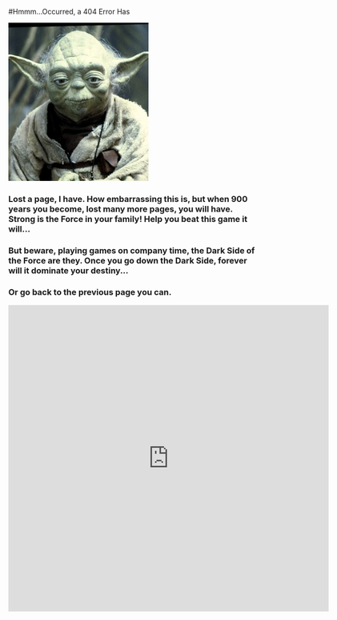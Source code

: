 #Hmmm...Occurred, a 404 Error Has

![Yoda](images/yoda.jpg)

### Lost a page, I have. How embarrassing this is, but when 900 years you become, lost many more pages, you will have. Strong is the Force in your family! Help you beat this game it will... 
### But beware, playing games on company time, the Dark Side of the Force are they. Once you go down the Dark Side, forever will it dominate your destiny...


### Or go back to the previous page you  can.

<iframe type='text/html' width='640' height='612' src='http://www.stencyl.com/game/embed/6432' frameborder='0' scrolling='no'></iframe>


